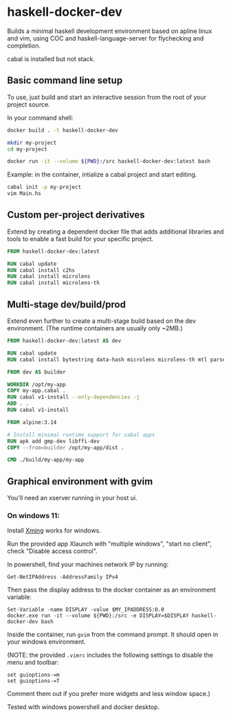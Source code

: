 # haskell-docker-dev

Builds a minimal haskell development environment based on apline linux and vim, using COC and haskell-language-server for flychecking and completion.

cabal is installed but not stack.

## Basic command line setup

To use, just build and start an interactive session from the root of your project source.

In your command shell:

```bash
docker build . -t haskell-docker-dev

mkdir my-project
cd my-project

docker run -it --volume ${PWD}:/src haskell-docker-dev:latest bash
```

Example: in the container, intialize a cabal project and start editing.

```bash
cabal init -p my-project
vim Main.hs
```

## Custom per-project derivatives

Extend by creating a dependent docker file that adds additional libraries and tools to enable a fast build for your specific project.

```Dockerfile
FROM haskell-docker-dev:latest

RUN cabal update
RUN cabal install c2hs
RUN cabal install microlens
RUN cabal install microlens-th
```

## Multi-stage dev/build/prod

Extend even further to create a multi-stage build based on the dev environment. (The runtime containers are usually only ~2MB.)

```Dockerfile
FROM haskell-docker-dev:latest AS dev

RUN cabal update
RUN cabal install bytestring data-hash microlens microlens-th mtl parsec

FROM dev AS builder

WORKDIR /opt/my-app
COPY my-app.cabal .
RUN cabal v1-install --only-dependencies -j
ADD . .
RUN cabal v1-install

FROM alpine:3.14

# Install minimal runtime support for cabal apps
RUN apk add gmp-dev libffi-dev
COPY --from=builder /opt/my-app/dist .

CMD ./build/my-app/my-app
```

## Graphical environment with gvim

You'll need an xserver running in your host ui.

### On windows 11:

Install [Xming](http://www.straightrunning.com/XmingNotes/) works for windows.

Run the provided app Xlaunch with "multiple windows", "start no client", check "Disable access control".

In powershell, find your machines network IP by running:

```
Get-NetIPAddress -AddressFamily IPv4
```

Then pass the display address to the docker container as an environment variable:

```
Set-Variable -name DISPLAY -value $MY_IPADDRESS:0.0
docker.exe run -it --volume ${PWD}:/src -e DISPLAY=$DISPLAY haskell-docker-dev bash
```

Inside the container, run `gvim` from the command prompt. It should open in your windows environment.

(NOTE: the provided `.vimrc` includes the following settings to disable the menu and toolbar:

```
set guioptions-=m
set guioptions-=T
```

Comment them out if you prefer more widgets and less window space.)

Tested with windows powershell and docker desktop.